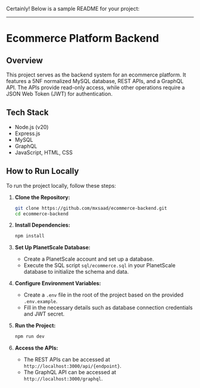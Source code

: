 Certainly! Below is a sample README for your project:

---

# Ecommerce Platform Backend

## Overview

This project serves as the backend system for an ecommerce platform. It features a 5NF normalized MySQL database, REST APIs, and a GraphQL API. The APIs provide read-only access, while other operations require a JSON Web Token (JWT) for authentication.

## Tech Stack

- Node.js (v20)
- Express.js
- MySQL
- GraphQL
- JavaScript, HTML, CSS

## How to Run Locally

To run the project locally, follow these steps:

1. **Clone the Repository:**
   ```bash
   git clone https://github.com/mxsaad/ecommerce-backend.git
   cd ecommerce-backend
   ```

2. **Install Dependencies:**
   ```bash
   npm install
   ```

3. **Set Up PlanetScale Database:**
   - Create a PlanetScale account and set up a database.
   - Execute the SQL script `sql/ecommerce.sql` in your PlanetScale database to initialize the schema and data.

4. **Configure Environment Variables:**
   - Create a `.env` file in the root of the project based on the provided `.env.example`.
   - Fill in the necessary details such as database connection credentials and JWT secret.

5. **Run the Project:**
   ```bash
   npm run dev
   ```

6. **Access the APIs:**
   - The REST APIs can be accessed at `http://localhost:3000/api/{endpoint}`.
   - The GraphQL API can be accessed at `http://localhost:3000/graphql`.